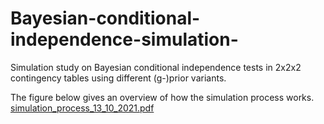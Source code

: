 # Bayesian-conditional-independence-simulation-
Simulation study on Bayesian conditional independence tests in 2x2x2 contingency tables using different (g-)prior variants. 

The figure below gives an overview of how the simulation process works. 
[simulation_process_13_10_2021.pdf](https://github.com/DHeemann/Bayesian-conditional-independence-simulation-/files/7523107/simulation_process_13_10_2021.pdf)
